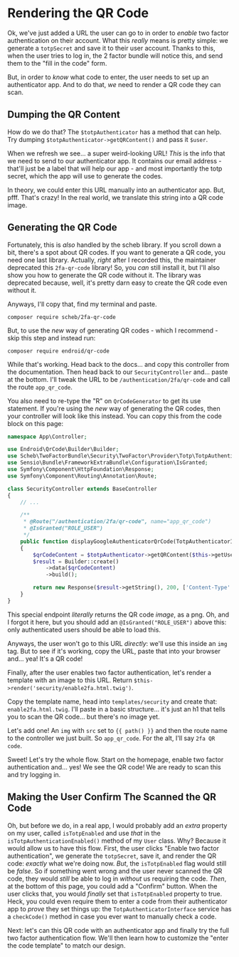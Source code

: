 # Rendering the QR Code

Ok, we've just added a URL the user can go to in order to *enable* two factor
authentication on their account. What this *really* means is pretty simple: we
generate a `totpSecret` and save it to their user account. Thanks to this, when
the user tries to log in, the 2 factor bundle will notice this, and send them
to the "fill in the code" form.

But, in order to *know* what code to enter, the user needs to set up an authenticator
app. And to do that, *we* need to render a QR code they can scan.

## Dumping the QR Content

How do we do that? The `$totpAuthenticator` has a method that can help. Try dumping
`$totpAuthenticator->getQRContent()` and pass it `$user`.

When we refresh we see... a super weird-looking URL! *This* is the info that we
need to send to our authenticator app. It contains our email address - that'll
just be a label that will help our app - and most importantly the totp secret,
which the app will use to generate the codes.

In theory, we could enter this URL manually into an authenticator app. But, pfff.
That's crazy! In the real world, we translate this string into a QR code image.

## Generating the QR Code

Fortunately, this is *also* handled by the scheb library. If you scroll
down a bit, there's a spot about QR codes. If you want to generate a QR code, you
need one last library. Actually, *right* after I recorded this, the maintainer
deprecated this `2fa-qr-code` library! So, you *can* still install it, but I'll
also show you how to generate the QR code without it. The library was deprecated
because, well, it's pretty darn easy to create the QR code even without it.

Anyways, I'll copy that, find my terminal and paste.

```terminal
composer require scheb/2fa-qr-code
```

But, to use the *new* way of generating QR codes - which I recommend - skip this
step and instead run:

```terminal
composer require endroid/qr-code
```

While that's working. Head back to the docs... and copy this controller from the
documentation. Then head back to our `SecurityController` and... paste at the
bottom. I'll tweak the URL to be `/authentication/2fa/qr-code` and call the route
`app_qr_code`.

You also need to re-type the "R" on `QrCodeGenerator` to get its use statement.
If you're using the *new* way of generating the QR codes, then your controller
will look like this instead. You can copy this from the code block on this page:

```php
namespace App\Controller;

use Endroid\QrCode\Builder\Builder;
use Scheb\TwoFactorBundle\Security\TwoFactor\Provider\Totp\TotpAuthenticatorInterface;
use Sensio\Bundle\FrameworkExtraBundle\Configuration\IsGranted;
use Symfony\Component\HttpFoundation\Response;
use Symfony\Component\Routing\Annotation\Route;

class SecurityController extends BaseController
{
	// ...

    /**
     * @Route("/authentication/2fa/qr-code", name="app_qr_code")
     * @IsGranted("ROLE_USER")
     */
    public function displayGoogleAuthenticatorQrCode(TotpAuthenticatorInterface $totpAuthenticator)
    {
        $qrCodeContent = $totpAuthenticator->getQRContent($this->getUser());
        $result = Builder::create()
            ->data($qrCodeContent)
            ->build();

        return new Response($result->getString(), 200, ['Content-Type' => 'image/png']);
    }
}
```

This special endpoint *literally* returns the QR code *image*, as a png. Oh, and
I forgot it here, but you should add an `@IsGranted("ROLE_USER")` above this:
only authenticated users should be able to load this.

Anyways, the user won't go to this URL *directly*: we'll use this inside an `img`
tag. But to see if it's working, copy the URL, paste that into your browser and...
yea! It's a QR code!

Finally, after the user enables two factor authentication, let's render a template
with an image to this URL. Return `$this->render('security/enable2fa.html.twig')`.

Copy the template name, head into `templates/security` and create that:
`enable2fa.html.twig`. I'll paste in a basic structure... it's just an h1 that
tells you to scan the QR code... but there's no image yet.

Let's add one! An `img` with `src` set to `{{ path() }}` and then the route name
to the controller we just built. So `app_qr_code`. For the alt, I'll say
`2fa QR code`.

Sweet! Let's try the whole flow. Start on the homepage, enable two factor
authentication and... yes! We see the QR code! We are ready to scan this and
try logging in.

## Making the User Confirm The Scanned the QR Code

Oh, but before we do, in a real app, I would probably add an *extra* property on
my user, called `isTotpEnabled` and use *that* in the `isTotpAuthenticationEnabled()`
method of my `User` class. Why? Because it would allow us to have this flow. First,
the user clicks "Enable two factor authentication", we generate the `totpSecret`,
save it, and render the QR code: *exactly* what we're doing now. *But*, the
`isTotpEnabled` flag would still be *false*. So if something went wrong and the
user never scanned the QR code, they would *still* be able to log in *without*
us requiring the code. *Then*, at the bottom of this page, you could add a
"Confirm" button. When the user clicks that, you would *finally* set that
`isTotpEnabled` property to true. Heck, you could even require them to enter
a code from their authenticator app to *prove* they set things up: the
`TotpAuthenticatorInterface` service has a `checkCode()` method in case you ever
want to manually check a code.

Next: let's can this QR code with an authenticator app and finally try the full two
factor authentication flow. We'll then learn how to customize the "enter the code
template" to match our design.
